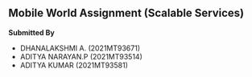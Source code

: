 ## Mobile World Assignment (Scalable Services)


 **Submitted By**

* DHANALAKSHMI A. (2021MT93671)
* ADITYA NARAYAN.P (2021MT93514)
* ADITYA KUMAR (2021MT93581)
